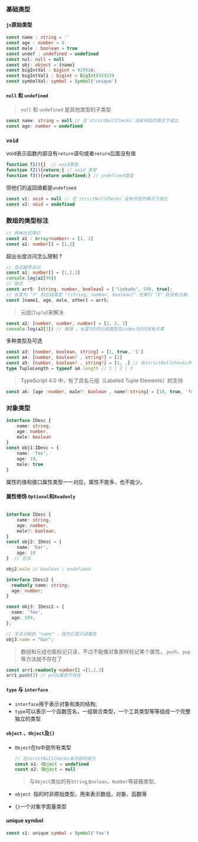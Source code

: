 ### 基础类型
#### `js`原始类型
```ts
const name : string = ''
const age : number = 0
const male : boolean = true
const undef : undefined = undefined
const nul: null = null
const obj: object = {name}
const bigIntVal : bigint = 92992n;
const bigIntVal1 : bigint = BigInt(92929)
const symbolVal: symbol = Symbol('unique')
```
#### `null` 和 `undefined`
> `null` 和 `undefined` 是其他类型的子类型
```ts
const name: string = null // 在`strictNullChecks`没有开启的情况下成立
const age: number = undefined 
```
### `void`
void表示函数内部没有`return`语句或者`return`后面没有值
```ts
function f1(){}  // void类型
function f2(){return;} // void 类型
function f3(){return undefined;} // undefined类型
```
但他们的返回值都是`undefined`
```ts
const v1: void = null // 在`strictNullChecks`没有开启的情况下成立
const v2: void = undefined
```

### 数组的类型标注
```ts
// 两种方式等价
const a1 : Array<number> = [1, 2]   
const a1: number[] = [1,2]
```
超出长度访问怎么限制 ?
```ts
// 显式越界访问
const a1: number[] = [1,2,3]
console.log(a1[99])
// 隐式
const arr5: [string, number, boolean] = ['linbudu', 599, true];
// 长度为 "3" 的元组类型 "[string, number, boolean]" 在索引 "3" 处没有元素。
const [name1, age, male, other] = arr5; 
```
> 元组(`Tuple`)来解决
```ts
const a2: [number, number, number] = [1, 2, 3]
console.log(a2[3]) // 报错 ，长度为3的元组类型在index为3的没有元素
```
多种类型及可选
```ts
const a3: [number, boolean, string] = [1, true, '1']
const a4: [number, boolean? , string?] = [1]
const a5: [number, boolean? , string?] = [1, ,] // 在strictNullChecks开启时，a5[1]的类型可以是boolean或undefined 关闭时a5[1]的类型只能为boolean
type TupleLength = typeof a4.length // 1 | 2 | 3
```
> TypeScript 4.0 中，有了具名元组（Labeled Tuple Elements）的支持
```ts
const a6: [age :number, male?: boolean , name?:string] = [18, true, 'foo']
```

### 对象类型
```ts
interface IDesc {
    name: string, 
    age: number,
    male: boolean
}
const obj1:IDesc = {
    name: 'foo',
    age: 19,
    male: true
}
```
属性的值和接口属性类型一一对应，属性不能多，也不能少。
#### 属性修饰 `Optional`和`Readonly`
```ts

interface IDesc {
    name: string, 
    age: number,
    male?: boolean,
}
const obj2: IDesc = {
    name: 'bar',
    age: 18
}  // 合法

obj2.male // boolean | undefined

interface IDesc2 {
  readonly name: string;
  age: number;
}

const obj3: IDesc2 = {
  name: 'foo',
  age: 599,
};

// 无法分配到 "name" ，因为它是只读属性
obj3.name = "bar"; 
```
> 数组和元组也能标记只读，不过不能像对象那样标记某个属性， `push`、`pop`等方法就不存在了
```ts
const arr1:readonly number[] =[1,2,3]
arr1.push(2) // push属性不存在
```

#### `type` 与 `interface`

- `interface`用于表示对象和类的结构;
- `type`可以表示一个函数签名，一组联合类型，一个工具类型等等组成一个完整独立的类型

#### `object` 、`Object`及`{}`

- `Object`在ts中是所有类型
  ```ts
  // 在strictNullChecks未开启时成立
  const o1: Object = undefined
  const o2: Object = null
  ```
  > 与`Object`类似的有`String`,`Boolean`，`Number`等装箱类型。

- `object `指的时非原始类型，用来表示数组，对象、函数等
- `{}`一个对象字面量类型

#### unique symbol
```ts
const s1: unique symbol = Symbol('foo')
```